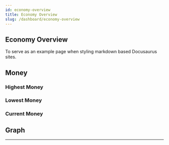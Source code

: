 ```yaml
---
id: economy-overview
title: Economy Overview
slug: /dashboard/economy-overview
---
```


## Economy Overview

To serve as an example page when styling markdown based Docusaurus sites.

## Money

### Highest Money

### Lowest Money

### Current Money

## Graph

---
